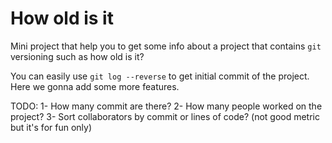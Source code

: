 # How old is it 
Mini project that help you to get some info about a project that contains `git` versioning such as how old is it? 

You can easily use `git log --reverse` to get initial commit of the project. Here we gonna add some more features.

TODO:
1- How many commit are there?
2- How many people worked on the project?
3- Sort collaborators by commit or lines of code? (not good metric but it's for fun only)
